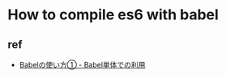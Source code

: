 # How to compile es6 with babel

## ref

* [Babelの使い方① - Babel単体での利用](http://qiita.com/takap235711/items/343fb4a898413116be64)
